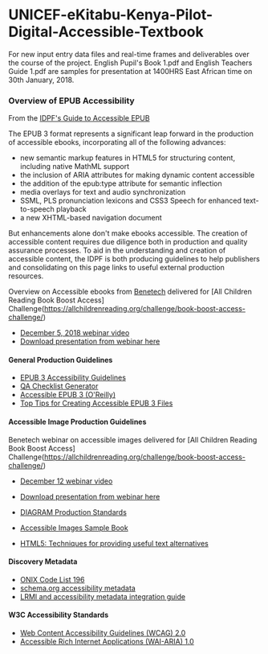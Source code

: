 # UNICEF-eKitabu-Kenya-Pilot-Digital-Accessible-Textbook
For new input entry data files and real-time frames and deliverables over the course of the project.
English Pupil's Book 1.pdf and English Teachers Guide 1.pdf are samples for presentation at 1400HRS East African time on 30th January, 2018.



### Overview of EPUB Accessibility
From the [IDPF's Guide to Accessible EPUB](http://idpf.org/a11y)

The EPUB 3 format represents a significant leap forward in the production of accessible ebooks, incorporating all of the following advances:

+ new semantic markup features in HTML5 for structuring content, including native MathML support
+ the inclusion of ARIA attributes for making dynamic content accessible
+ the addition of the epub:type attribute for semantic inflection
+ media overlays for text and audio synchronization
+ SSML, PLS pronunciation lexicons and CSS3 Speech for enhanced text-to-speech playback
+ a new XHTML-based navigation document

But enhancements alone don't make ebooks accessible. The creation of accessible content requires due diligence both in production and quality assurance processes. To aid in the understanding and creation of accessible content, the IDPF is both producing guidelines to help publishers and consolidating on this page links to useful external production resources.

Overview on Accessible ebooks from [Benetech](www.benetech.org) delivered for [All Children Reading Book Boost Access] Challenge(https://allchildrenreading.org/challenge/book-boost-access-challenge/)
+ [December 5, 2018 webinar video](https://www.youtube.com/watch?v=D47t8UDOXXw&t=24s)
+ [Download presentation from webinar here](http://allchildrenreading.org/wordpress/wp-content/uploads/2017/12/Guidelines-For-Accessible-eBooks-EPUB-Accessibility-1.pptx)

#### General Production Guidelines
+ [EPUB 3 Accessibility Guidelines](https://idpf.github.io/a11y-guidelines/)
+ [QA Checklist Generator](http://www.idpf.org/accessibility/guidelines/content/qa/checklist-generator.php)
+ [Accessible EPUB 3 (O'Reilly)](http://shop.oreilly.com/product/0636920025283.do)
+ [Top Tips for Creating Accessible EPUB 3 Files](http://diagramcenter.org/54-9-tips-for-creating-accessible-epub-3-files.html)

#### Accessible Image Production Guidelines
Benetech webinar on accessible images delivered for [All Children Reading Book Boost Access] Challenge(https://allchildrenreading.org/challenge/book-boost-access-challenge/)
+ [December 12 webinar video](https://www.youtube.com/watch?v=fbVN5KhliUY)
+ [Download presentation from webinar here](http://allchildrenreading.org/wordpress/wp-content/uploads/2017/12/Creating-Accessible-Images-Presentation_Benetech.pptx)

+ [DIAGRAM Production Standards](http://diagramcenter.org/standards-and-practices.html)
+ [Accessible Images Sample Book](http://diagramcenter.org/standards-and-practices/accessible-image-sample-book.html)
+ [HTML5: Techniques for providing useful text alternatives](https://www.w3.org/TR/html-alt-techniques/)

#### Discovery Metadata
+ [ONIX Code List 196](http://www.editeur.org/files/ONIX%20for%20books%20-%20code%20lists/ONIX_BookProduct_Codelists_Issue_40.html)
+ [schema.org accessibility metadata](https://www.w3.org/wiki/WebSchemas/Accessibility)
+ [LRMI and accessibility metadata integration guide](https://docs.google.com/document/d/1FZuNj-_8Uz_m41oVuPuLRqfz-6MMuL8baxzwLkb0_eg/edit)

#### W3C Accessibility Standards
+ [Web Content Accessibility Guidelines (WCAG) 2.0](https://www.w3.org/TR/WCAG20/)
+ [Accessible Rich Internet Applications (WAI-ARIA) 1.0](https://www.w3.org/TR/wai-aria/)
